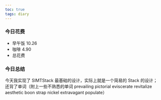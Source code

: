 ```yaml
---
toc: true
tags: diary
---
```

### 今日花费
- 早午饭 10.26
- 咖啡 4.90
- 总花费

### 今日总结
今天我实现了 SIMTStack 最基础的设计，实际上就是一个简易的 Stack 的设计；还背了单词（附上一些不熟悉的单词 prevailing pictorial eviscerate revitalize aesthetic boon strap nickel extravagant populate）
